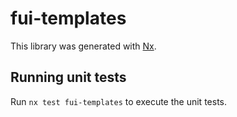 # fui-templates

This library was generated with [Nx](https://nx.dev).

## Running unit tests

Run `nx test fui-templates` to execute the unit tests.
